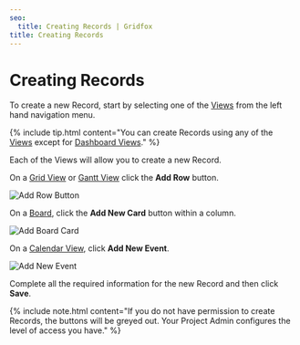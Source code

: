 ```yaml
---
seo:
  title: Creating Records | Gridfox
title: Creating Records
---
```

# Creating Records

To create a new Record, start by selecting one of the [Views](/gridfox-project/an-introduction-to-views) from the left hand navigation menu.

{% include tip.html content="You can create Records using any of the [Views](/gridfox-project/an-introduction-to-views) except for [Dashboard Views](/gridfox-project/dashboards)." %}

Each of the Views will allow you to create a new Record.

On a [Grid View](/gridfox-project/grid-views) or [Gantt View](/gridfox-project/gantt-screens) click the **Add Row** button.

![Add Row Button](/assets/images/add-row-button_rs.jpg "Add Row Button")

On a [Board](/gridfox-project/boards), click the **Add New Card** button within a column.

![Add Board Card](/assets/images/add-new-board-card_rs.gif "Add Board Card")

On a [Calendar View](/gridfox-project/calendars), click **Add New Event**.

![Add New Event](/assets/images/add-new-calendar-event_rs.gif "Add New Event")

Complete all the required information for the new Record and then click **Save**.

{% include note.html content="If you do not have permission to create Records, the buttons will be greyed out. Your Project Admin configures the level of access you have." %}